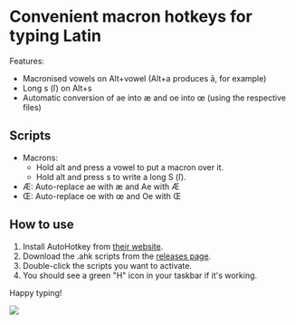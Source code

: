 # Convenient macron hotkeys for typing Latin

Features:
 - Macronised vowels on Alt+vowel (Alt+a produces ā, for example)
 - Long s (ſ) on Alt+s
 - Automatic conversion of ae into æ and oe into œ (using the respective files)

## Scripts

 - Macrons:
   - Hold alt and press a vowel to put a macron over it.
   - Hold alt and press s to write a long S (ſ).
 - Æ: Auto-replace ae with æ and Ae with Æ
 - Œ: Auto-replace oe with œ and Oe with Œ

## How to use

1. Install AutoHotkey from [their website](https://www.autohotkey.com/).
2. Download the .ahk scripts from the [releases page](https://github.com/esthermations/AutoHotkeysForLatin/releases).
3. Double-click the scripts you want to activate.
4. You should see a green "H" icon in your taskbar if it's working.

Happy typing!

![](https://i.imgur.com/i4GFCSF.png)
